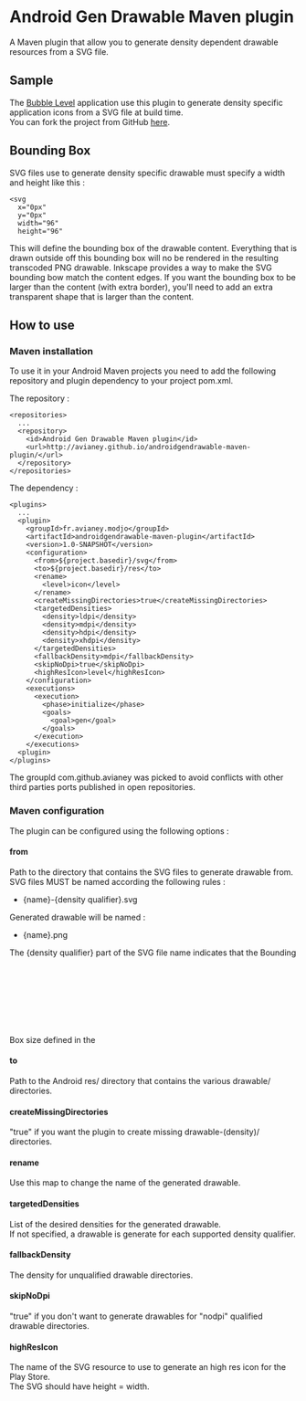 Android Gen Drawable Maven plugin
=================================

A Maven plugin that allow you to generate density dependent drawable resources from a SVG file.  

## Sample

The [Bubble Level](https://play.google.com/store/apps/details?id=net.androgames.level) application use this plugin to generate density specific application icons from a SVG file at build time.  
You can fork the project from GitHub [here](https://github.com/avianey/Level). 

## Bounding Box

SVG files use to generate density specific drawable must specify a width and height like this :

    <svg
      x="0px"
      y="0px"
      width="96"
      height="96"

This will define the bounding box of the drawable content. Everything that is drawn outside off this bounding box will no be rendered in the resulting transcoded PNG drawable. 
Inkscape provides a way to make the SVG bounding bow match the content edges. 
If you want the bounding box to be larger than the content (with extra border), you'll need to add an extra transparent shape that is larger than the content.  

## How to use

### Maven installation

To use it in your Android Maven projects you need to add the following repository and plugin dependency to your project pom.xml.  

The repository :  

    <repositories>  
      ...  
      <repository>  
        <id>Android Gen Drawable Maven plugin</id>  
        <url>http://avianey.github.io/androidgendrawable-maven-plugin/</url>  
      </repository>  
    </repositories>

The dependency :  

    <plugins>
      ...
      <plugin>
        <groupId>fr.avianey.modjo</groupId>
        <artifactId>androidgendrawable-maven-plugin</artifactId>
        <version>1.0-SNAPSHOT</version>
        <configuration>
          <from>${project.basedir}/svg</from>
          <to>${project.basedir}/res</to>
          <rename>
            <level>icon</level>
          </rename>
          <createMissingDirectories>true</createMissingDirectories>
          <targetedDensities>
            <density>ldpi</density>
            <density>mdpi</density>
            <density>hdpi</density>
            <density>xhdpi</density>
          </targetedDensities>
          <fallbackDensity>mdpi</fallbackDensity>
          <skipNoDpi>true</skipNoDpi>
          <highResIcon>level</highResIcon>
        </configuration>
        <executions>
          <execution>
            <phase>initialize</phase>
            <goals>
              <goal>gen</goal>
            </goals>
          </execution>
        </executions>
      <plugin>
    </plugins>

The groupId com.github.avianey was picked to avoid conflicts with other third parties ports published in open repositories.

### Maven configuration

The plugin can be configured using the following options : 

#### from

Path to the directory that contains the SVG files to generate drawable from.  
SVG files MUST be named according the following rules :

- {name}-{density qualifier}.svg  

Generated drawable will be named :

- {name}.png  

The {density qualifier} part of the SVG file name indicates that the Bounding Box size defined in the <svg> tag of the SVG file is the target size of the generated drawable for this {density qualifier}. Generated drawable for other densities are scaled according the 3:4:6:8 scaling ratio defined in the [Supporting Multiple Screens section](http://developer.android.com/guide/practices/screens_support.html) of the Android developers site.   

#### to

Path to the Android res/ directory that contains the various drawable/ directories.

#### createMissingDirectories

"true" if you want the plugin to create missing drawable-(density)/ directories.

#### rename

Use this map to change the name of the generated drawable.

#### targetedDensities

List of the desired densities for the generated drawable.  
If not specified, a drawable is generate for each supported density qualifier.

#### fallbackDensity

The density for unqualified drawable directories.

#### skipNoDpi

"true" if you don't want to generate drawables for "nodpi" qualified drawable directories.

#### highResIcon

The name of the SVG resource to use to generate an high res icon for the Play Store.  
The SVG should have height = width.
